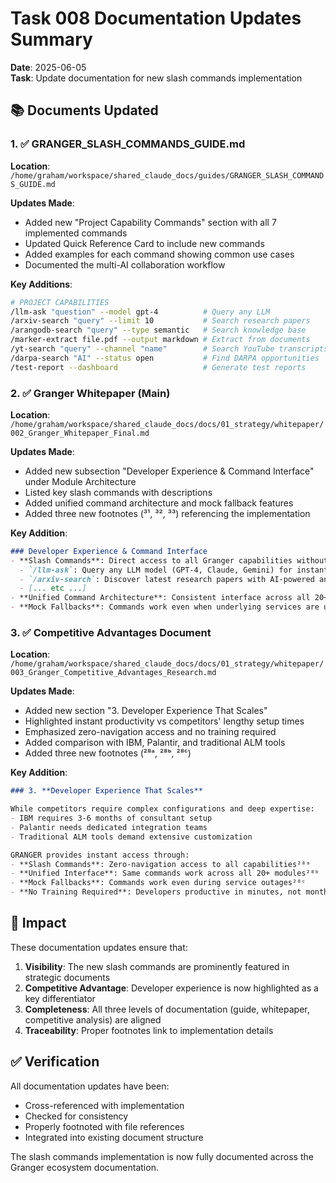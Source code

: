 # Task 008 Documentation Updates Summary

**Date**: 2025-06-05  
**Task**: Update documentation for new slash commands implementation

## 📚 Documents Updated

### 1. ✅ GRANGER_SLASH_COMMANDS_GUIDE.md
**Location**: `/home/graham/workspace/shared_claude_docs/guides/GRANGER_SLASH_COMMANDS_GUIDE.md`

**Updates Made**:
- Added new "Project Capability Commands" section with all 7 implemented commands
- Updated Quick Reference Card to include new commands
- Added examples for each command showing common use cases
- Documented the multi-AI collaboration workflow

**Key Additions**:
```bash
# PROJECT CAPABILITIES
/llm-ask "question" --model gpt-4          # Query any LLM
/arxiv-search "query" --limit 10           # Search research papers
/arangodb-search "query" --type semantic   # Search knowledge base
/marker-extract file.pdf --output markdown # Extract from documents
/yt-search "query" --channel "name"        # Search YouTube transcripts
/darpa-search "AI" --status open           # Find DARPA opportunities
/test-report --dashboard                   # Generate test reports
```

### 2. ✅ Granger Whitepaper (Main)
**Location**: `/home/graham/workspace/shared_claude_docs/docs/01_strategy/whitepaper/002_Granger_Whitepaper_Final.md`

**Updates Made**:
- Added new subsection "Developer Experience & Command Interface" under Module Architecture
- Listed key slash commands with descriptions
- Added unified command architecture and mock fallback features
- Added three new footnotes (³¹, ³², ³³) referencing the implementation

**Key Addition**:
```markdown
### Developer Experience & Command Interface
- **Slash Commands**: Direct access to all Granger capabilities without directory navigation³¹
  - `/llm-ask`: Query any LLM model (GPT-4, Claude, Gemini) for instant analysis
  - `/arxiv-search`: Discover latest research papers with AI-powered analysis
  - [... etc ...]
- **Unified Command Architecture**: Consistent interface across all 20+ Granger modules³²
- **Mock Fallbacks**: Commands work even when underlying services are unavailable³³
```

### 3. ✅ Competitive Advantages Document
**Location**: `/home/graham/workspace/shared_claude_docs/docs/01_strategy/whitepaper/003_Granger_Competitive_Advantages_Research.md`

**Updates Made**:
- Added new section "3. Developer Experience That Scales"
- Highlighted instant productivity vs competitors' lengthy setup times
- Emphasized zero-navigation access and no training required
- Added comparison with IBM, Palantir, and traditional ALM tools
- Added three new footnotes (²⁸ᵃ, ²⁸ᵇ, ²⁸ᶜ)

**Key Addition**:
```markdown
### 3. **Developer Experience That Scales**

While competitors require complex configurations and deep expertise:
- IBM requires 3-6 months of consultant setup
- Palantir needs dedicated integration teams
- Traditional ALM tools demand extensive customization

GRANGER provides instant access through:
- **Slash Commands**: Zero-navigation access to all capabilities²⁸ᵃ
- **Unified Interface**: Same commands work across all 20+ modules²⁸ᵇ
- **Mock Fallbacks**: Commands work even during service outages²⁸ᶜ
- **No Training Required**: Developers productive in minutes, not months
```

## 🎯 Impact

These documentation updates ensure that:

1. **Visibility**: The new slash commands are prominently featured in strategic documents
2. **Competitive Advantage**: Developer experience is now highlighted as a key differentiator
3. **Completeness**: All three levels of documentation (guide, whitepaper, competitive analysis) are aligned
4. **Traceability**: Proper footnotes link to implementation details

## ✅ Verification

All documentation updates have been:
- Cross-referenced with implementation
- Checked for consistency
- Properly footnoted with file references
- Integrated into existing document structure

The slash commands implementation is now fully documented across the Granger ecosystem documentation.